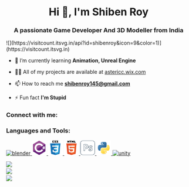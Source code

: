 <h1 align="center">Hi 👋, I'm Shiben Roy</h1>
<h3 align="center">A passionate Game Developer And 3D Modeller from India</h3>
![](https://visitcount.itsvg.in/api?id=shibenroy&icon=9&color=1)](https://visitcount.itsvg.in)


- 🌱 I’m currently learning **Animation, Unreal Engine**

- 👨‍💻 All of my projects are available at [astericc.wix.com](astericc.wix.com)

- 📫 How to reach me **shibenroy145@gmail.com**

- ⚡ Fun fact **I'm Stupid**

<h3 align="left">Connect with me:</h3>
<p align="left">
</p>

<h3 align="left">Languages and Tools:</h3>
<p align="left"> <a href="https://www.blender.org/" target="_blank" rel="noreferrer"> <img src="https://download.blender.org/branding/community/blender_community_badge_white.svg" alt="blender" width="40" height="40"/> </a> <a href="https://www.w3schools.com/cs/" target="_blank" rel="noreferrer"> <img src="https://raw.githubusercontent.com/devicons/devicon/master/icons/csharp/csharp-original.svg" alt="csharp" width="40" height="40"/> </a> <a href="https://www.w3schools.com/css/" target="_blank" rel="noreferrer"> <img src="https://raw.githubusercontent.com/devicons/devicon/master/icons/css3/css3-original-wordmark.svg" alt="css3" width="40" height="40"/> </a> <a href="https://www.w3.org/html/" target="_blank" rel="noreferrer"> <img src="https://raw.githubusercontent.com/devicons/devicon/master/icons/html5/html5-original-wordmark.svg" alt="html5" width="40" height="40"/> </a> <a href="https://www.photoshop.com/en" target="_blank" rel="noreferrer"> <img src="https://raw.githubusercontent.com/devicons/devicon/master/icons/photoshop/photoshop-line.svg" alt="photoshop" width="40" height="40"/> </a> <a href="https://www.python.org" target="_blank" rel="noreferrer"> <img src="https://raw.githubusercontent.com/devicons/devicon/master/icons/python/python-original.svg" alt="python" width="40" height="40"/> </a> <a href="https://unity.com/" target="_blank" rel="noreferrer"> <img src="https://www.vectorlogo.zone/logos/unity3d/unity3d-icon.svg" alt="unity" width="40" height="40"/> </a> </p>

![](https://github-readme-stats.vercel.app/api?username=shibenroy&theme=dark&hide_border=false&include_all_commits=false&count_private=false)<br/>
![](https://github-readme-streak-stats.herokuapp.com/?user=shibenroy&theme=dark&hide_border=false)<br/>
![](https://github-readme-stats.vercel.app/api/top-langs/?username=shibenroy&theme=dark&hide_border=false&include_all_commits=false&count_private=false&layout=compact)
